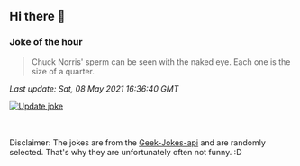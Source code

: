 ## Hi there 👋

### Joke of the hour
<!-- joke -->
>Chuck Norris' sperm can be seen with the naked eye. Each one is the size of a quarter.
<!-- /joke -->

*Last update: Sat, 08 May 2021 16:36:40 GMT*

[![Update joke](https://github.com/nclskfm/nclskfm/actions/workflows/joke.yml/badge.svg)](https://github.com/nclskfm/nclskfm/actions/workflows/joke.yml)

<br><br>
Disclaimer: The jokes are from the [Geek-Jokes-api](https://github.com/sameerkumar18/geek-joke-api) and are randomly selected. That's why they are unfortunately often not funny. :D

